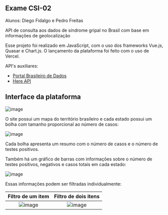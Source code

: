 ## Exame CSI-02

Alunos: Diego Fidalgo e Pedro Freitas

API de consulta aos dados de síndrome gripal no Brasil com base em informações de geolocalização

Esse projeto foi realizado em JavaScript, com o uso dos frameworks Vue.js, Quasar e Chart.js. O lançamento da plataforma foi feito com o uso de Vercel.

API's auxiliares:

* [Portal Brasileiro de Dados](https://dados.gov.br/dataset/casos-nacionais/resource/30c7902e-fe02-4986-b69d-906ca4c2ec36)
* [Here API](https://developer.here.com/)


## Interface da plataforma

![image](https://user-images.githubusercontent.com/48722002/144330578-2b8ff839-7437-41ed-8c52-24c88d98f032.png)

O site possui um mapa do território brasileiro e cada estado possui um bolha com tamanho proporcional ao número de casos:

![image](https://user-images.githubusercontent.com/48722002/144331053-b20eaa12-8193-45de-a87d-a938c2ee5ee3.png)

Cada bolha apresenta um resumo com o número de casos e o número de testes positivos.

Também há um gráfico de barras com informações sobre o número de testes positivos, negativos e casos totais em cada estado:

![image](https://user-images.githubusercontent.com/48722002/144332411-0bac6b59-7d94-46e2-9168-cce9a3cc6f7b.png)

Essas informações podem ser filtradas individualmente:

Filtro de um item            |  Filtro de dois itens
:-------------------------:|:-------------------------:
![image](https://user-images.githubusercontent.com/48722002/144333219-b2ec4124-103b-419e-8e0f-f9c47ecfc46c.png)  |  ![image](https://user-images.githubusercontent.com/48722002/144333202-8a0906b3-ebf8-4ea4-a037-2e5f764f1988.png)




